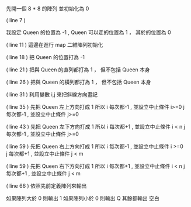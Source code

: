 
先開一個 8 * 8 的陣列 並初始化為 0 

( line 7 )

我設定 Queen 的位置為 -1 , Queen 可以走的位置為 1 ， 其於的位置為 0 

( line 11 )
這邊在進行 map 二維陣列初始化 

( line 18 )
把 Queen 的位置打為 -1 


( line 21 )
把與 Queen 的直列都打為 1 ， 但不包括 Queen 本身

( line 26 )
把與 Queen 的橫列都打為 1 ， 但不包括 Queen 本身


( line 31 )
利用變數 i,j 來把斜線方向畫記

( line 35 )
先把 Queen 左上方向打成 1 
所以 i 每次都-1  , 並設立中止條件 i>=0 
    j 每次都-1  , 並設立中止條件 j>=0

( line  43 )
先把 Queen 左下方向打成 1 
所以 i 每次都+1  , 並設立中止條件 i < n 
    j 每次都-1  , 並設立中止條件 j>=0

( line  59 )
先把 Queen 右上方向打成 1 
所以 i 每次都-1  , 並設立中止條件 i >=0  
    j 每次都+1  , 並設立中止條件 j < m 

( line  59 )
先把 Queen 右下方向打成 1 
所以 i 每次都+1  , 並設立中止條件 i < n 
    j 每次都+1  , 並設立中止條件 j < m 

( line 66 )
依照先前定義陣列來輸出

如果陣列大於 0 則輸出 1 
如果陣列小於 0 則輸出 Q
其餘都輸出 空白  

